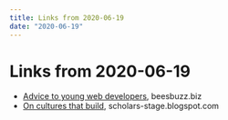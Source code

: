 ```yaml
---
title: Links from 2020-06-19
date: "2020-06-19"
---
```

# Links from 2020-06-19

- [Advice to young web developers](https://beesbuzz.biz/blog/2934-Advice-to-young-web-developers), beesbuzz.biz
- [On cultures that build](https://scholars-stage.blogspot.com/2020/06/on-cultures-that-build.html), scholars-stage.blogspot.com
